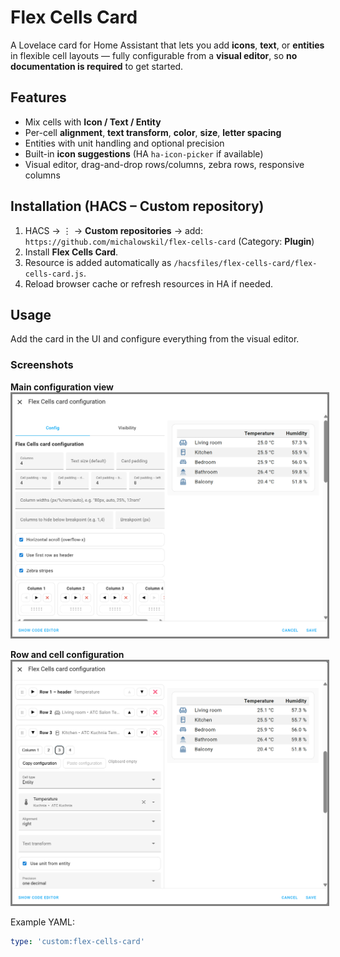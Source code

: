 # Flex Cells Card

A Lovelace card for Home Assistant that lets you add **icons**, **text**, or **entities** in flexible cell layouts — fully configurable from a **visual editor**, so **no documentation is required** to get started.

## Features
- Mix cells with **Icon / Text / Entity**
- Per-cell **alignment**, **text transform**, **color**, **size**, **letter spacing**
- Entities with unit handling and optional precision
- Built-in **icon suggestions** (HA `ha-icon-picker` if available)
- Visual editor, drag-and-drop rows/columns, zebra rows, responsive columns

## Installation (HACS – Custom repository)
1. HACS → ⋮ → **Custom repositories** → add:
   `https://github.com/michalowskil/flex-cells-card` (Category: **Plugin**)
2. Install **Flex Cells Card**.
3. Resource is added automatically as `/hacsfiles/flex-cells-card/flex-cells-card.js`.
4. Reload browser cache or refresh resources in HA if needed.

## Usage
Add the card in the UI and configure everything from the visual editor.

### Screenshots

**Main configuration view**
<img src="images/flex-cells-card-configuration1.png" alt="Flex Cells config" style="border:3px solid grey;" />

**Row and cell configuration**
<img src="images/flex-cells-card-configuration2.png" alt="Flex Cells config" style="border:3px solid grey;" />

Example YAML:
```yaml
type: 'custom:flex-cells-card'
```
